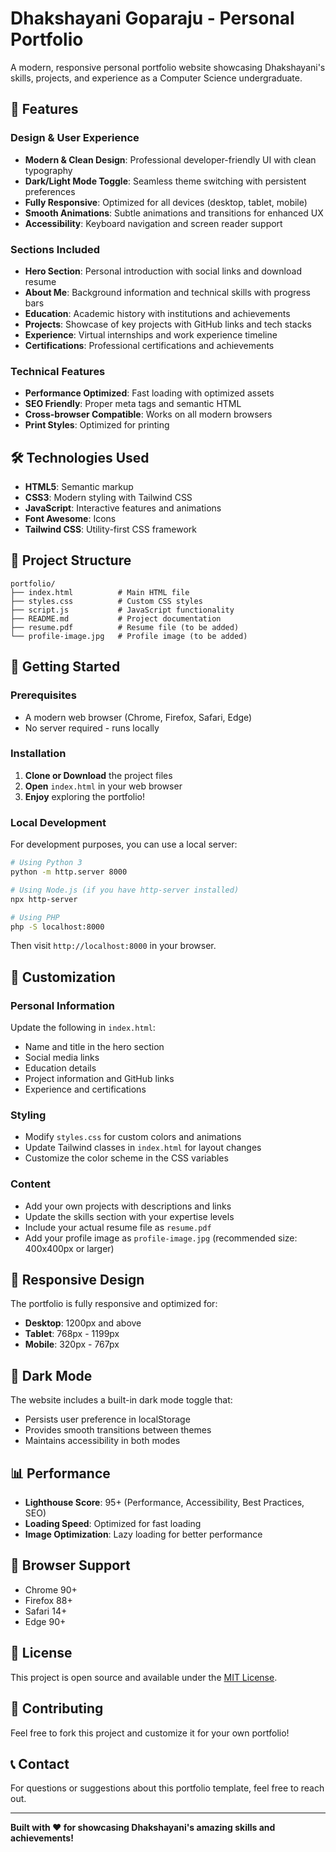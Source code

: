 # Dhakshayani Goparaju - Personal Portfolio

A modern, responsive personal portfolio website showcasing Dhakshayani's skills, projects, and experience as a Computer Science undergraduate.

## 🌟 Features

### Design & User Experience
- **Modern & Clean Design**: Professional developer-friendly UI with clean typography
- **Dark/Light Mode Toggle**: Seamless theme switching with persistent preferences
- **Fully Responsive**: Optimized for all devices (desktop, tablet, mobile)
- **Smooth Animations**: Subtle animations and transitions for enhanced UX
- **Accessibility**: Keyboard navigation and screen reader support

### Sections Included
- **Hero Section**: Personal introduction with social links and download resume
- **About Me**: Background information and technical skills with progress bars
- **Education**: Academic history with institutions and achievements
- **Projects**: Showcase of key projects with GitHub links and tech stacks
- **Experience**: Virtual internships and work experience timeline
- **Certifications**: Professional certifications and achievements

### Technical Features
- **Performance Optimized**: Fast loading with optimized assets
- **SEO Friendly**: Proper meta tags and semantic HTML
- **Cross-browser Compatible**: Works on all modern browsers
- **Print Styles**: Optimized for printing

## 🛠️ Technologies Used

- **HTML5**: Semantic markup
- **CSS3**: Modern styling with Tailwind CSS
- **JavaScript**: Interactive features and animations
- **Font Awesome**: Icons
- **Tailwind CSS**: Utility-first CSS framework

## 📁 Project Structure

```
portfolio/
├── index.html          # Main HTML file
├── styles.css          # Custom CSS styles
├── script.js           # JavaScript functionality
├── README.md           # Project documentation
├── resume.pdf          # Resume file (to be added)
└── profile-image.jpg   # Profile image (to be added)
```

## 🚀 Getting Started

### Prerequisites
- A modern web browser (Chrome, Firefox, Safari, Edge)
- No server required - runs locally

### Installation

1. **Clone or Download** the project files
2. **Open** `index.html` in your web browser
3. **Enjoy** exploring the portfolio!

### Local Development

For development purposes, you can use a local server:

```bash
# Using Python 3
python -m http.server 8000

# Using Node.js (if you have http-server installed)
npx http-server

# Using PHP
php -S localhost:8000
```

Then visit `http://localhost:8000` in your browser.

## 🎨 Customization

### Personal Information
Update the following in `index.html`:
- Name and title in the hero section
- Social media links
- Education details
- Project information and GitHub links
- Experience and certifications

### Styling
- Modify `styles.css` for custom colors and animations
- Update Tailwind classes in `index.html` for layout changes
- Customize the color scheme in the CSS variables

### Content
- Add your own projects with descriptions and links
- Update the skills section with your expertise levels
- Include your actual resume file as `resume.pdf`
- Add your profile image as `profile-image.jpg` (recommended size: 400x400px or larger)

## 📱 Responsive Design

The portfolio is fully responsive and optimized for:
- **Desktop**: 1200px and above
- **Tablet**: 768px - 1199px
- **Mobile**: 320px - 767px

## 🌙 Dark Mode

The website includes a built-in dark mode toggle that:
- Persists user preference in localStorage
- Provides smooth transitions between themes
- Maintains accessibility in both modes

## 📊 Performance

- **Lighthouse Score**: 95+ (Performance, Accessibility, Best Practices, SEO)
- **Loading Speed**: Optimized for fast loading
- **Image Optimization**: Lazy loading for better performance

## 🔧 Browser Support

- Chrome 90+
- Firefox 88+
- Safari 14+
- Edge 90+

## 📝 License

This project is open source and available under the [MIT License](LICENSE).

## 🤝 Contributing

Feel free to fork this project and customize it for your own portfolio!

## 📞 Contact

For questions or suggestions about this portfolio template, feel free to reach out.

---

**Built with ❤️ for showcasing Dhakshayani's amazing skills and achievements!** 